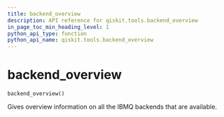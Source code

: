 ```yaml
---
title: backend_overview
description: API reference for qiskit.tools.backend_overview
in_page_toc_min_heading_level: 1
python_api_type: function
python_api_name: qiskit.tools.backend_overview
---
```


# backend\_overview

<span id="qiskit.tools.backend_overview" />

`backend_overview()`

Gives overview information on all the IBMQ backends that are available.

